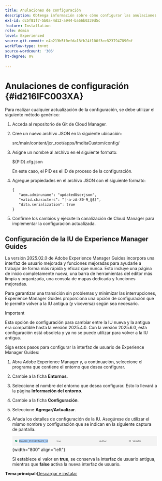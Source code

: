 ```yaml
---
title: Anulaciones de configuración
description: Obtenga información sobre cómo configurar las anulaciones de configuración
exl-id: dc5f81f7-5b0a-4d12-a944-ba66b0239d5c
feature: Installation
role: Admin
level: Experienced
source-git-commit: e4b213b5f0efda18fb24f100f3ee8237947890bf
workflow-type: tm+mt
source-wordcount: '306'
ht-degree: 0%

---
```


# Anulaciones de configuración {#id216IFC003XA}

Para realizar cualquier actualización de la configuración, se debe utilizar el siguiente método genérico:

1. Acceda al repositorio de Git de Cloud Manager.

1. Cree un nuevo archivo JSON en la siguiente ubicación:

   src/main/content/jcr\_root/apps/fmditaCustom/config/

1. Asigne un nombre al archivo en el siguiente formato:

   $\{PID\}.cfg.json

   En este caso, el PID es el ID de proceso de la configuración.

1. Agregue propiedades en el archivo JSON con el siguiente formato:

   ```
   {
      "aem.adminuname": "updatedUserjson",
      "valid.characters": "[-a-zA-Z0-9_@$]",
      "dita.serialization": true
   }
   ```

1. Confirme los cambios y ejecute la canalización de Cloud Manager para implementar la configuración actualizada.

## Configuración de la IU de Experience Manager Guides

La versión 2025.02.0 de Adobe Experience Manager Guides incorpora una interfaz de usuario mejorada y funciones mejoradas para ayudarle a trabajar de forma más rápida y eficaz que nunca. Esto incluye una página de inicio completamente nueva, una barra de herramientas del editor más limpia y organizada, una consola de mapas dedicada y funciones mejoradas.

Para garantizar una transición sin problemas y minimizar las interrupciones, Experience Manager Guides proporciona una opción de configuración que le permite volver a la IU antigua (y viceversa) según sea necesario.

>[!IMPORTANT]
>
> Esta opción de configuración para cambiar entre la IU nueva y la antigua era compatible hasta la versión 2025.4.0. Con la versión 2025.6.0, esta configuración está obsoleta y ya no se puede utilizar para volver a la IU antigua.

Siga estos pasos para configurar la interfaz de usuario de Experience Manager Guides:

1. Abra Adobe Experience Manager y, a continuación, seleccione el programa que contiene el entorno que desea configurar.
2. Cambie a la ficha **Entornos**.
3. Seleccione el nombre del entorno que desea configurar. Esto lo llevará a la página **Información del entorno**.
4. Cambie a la ficha **Configuración**.
5. Seleccione **Agregar/Actualizar**.
6. Añada los detalles de configuración de la IU. Asegúrese de utilizar el mismo nombre y configuración que se indican en la siguiente captura de pantalla.

   ![](assets/enable-penultimate-ui.png){width="800" align="left"}

   Si establece el valor en **true**, se conserva la interfaz de usuario antigua, mientras que **false** activa la nueva interfaz de usuario.



**Tema principal:**&#x200B;[ Descargar e instalar](download-install.md)
